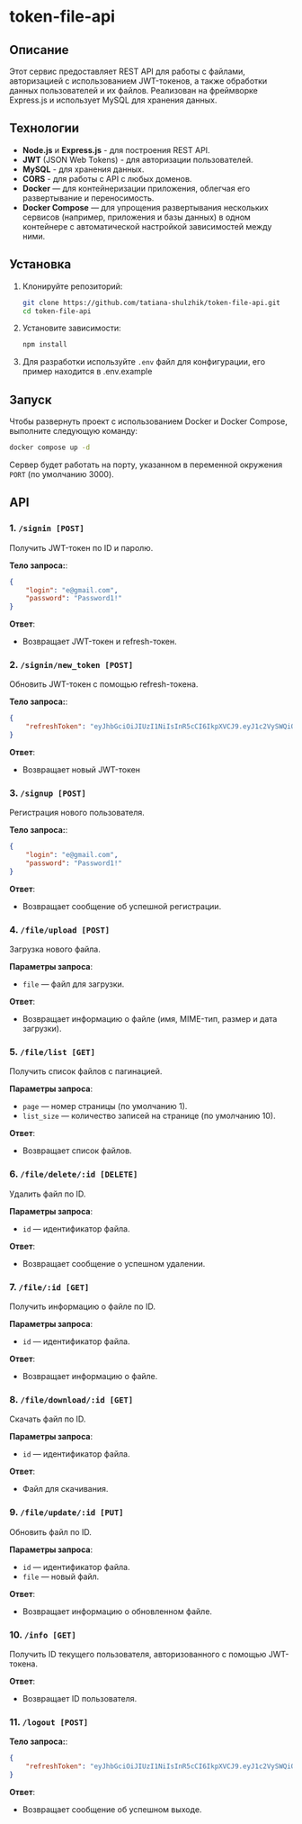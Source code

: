 # token-file-api

## Описание

Этот сервис предоставляет REST API для работы с файлами, авторизацией с использованием JWT-токенов, а также обработки данных пользователей и их файлов. Реализован на фреймворке Express.js и использует MySQL для хранения данных.

## Технологии

- **Node.js** и **Express.js** - для построения REST API.
- **JWT** (JSON Web Tokens) - для авторизации пользователей.
- **MySQL** - для хранения данных.
- **CORS** - для работы с API с любых доменов.
- **Docker** — для контейнеризации приложения, облегчая его развертывание и переносимость.
- **Docker Compose** — для упрощения развертывания нескольких сервисов (например, приложения и базы данных) в одном контейнере с автоматической настройкой зависимостей между ними.

## Установка

1. Клонируйте репозиторий:

   ```bash
   git clone https://github.com/tatiana-shulzhik/token-file-api.git
   cd token-file-api
   ```

2. Установите зависимости:

   ```bash
   npm install
   ```

3. Для разработки используйте `.env` файл для конфигурации, его пример находится в .env.example

## Запуск

Чтобы развернуть проект с использованием Docker и Docker Compose, выполните следующую команду:

```bash
docker compose up -d
```
Сервер будет работать на порту, указанном в переменной окружения `PORT` (по умолчанию 3000).

## API

### 1. `/signin [POST]`
Получить JWT-токен по ID и паролю.

**Тело запроса:**:
```json
{
    "login": "е@gmail.com",
    "password": "Password1!"
}
```

**Ответ**:
- Возвращает JWT-токен и refresh-токен.

### 2. `/signin/new_token [POST]`
Обновить JWT-токен с помощью refresh-токена.

**Тело запроса:**:
```json
{
    "refreshToken": "eyJhbGciOiJIUzI1NiIsInR5cCI6IkpXVCJ9.eyJ1c2VySWQiOjEsInNlc3Npb25JZCI6MywiaWF0IjoxNzM5OTk3ODY3LCJleHAiOjE3NDA2MDI2Njd9.KcGTjhwUI6n2QHQMxq_cYhmgoMW36WTQMEiWCAW6FTc"
}
```

**Ответ**:
- Возвращает новый JWT-токен

### 3. `/signup [POST]`
Регистрация нового пользователя.

**Тело запроса:**:
```json
{
    "login": "е@gmail.com",
    "password": "Password1!"
}
```

**Ответ**:
- Возвращает сообщение об успешной регистрации.

### 4. `/file/upload [POST]`
Загрузка нового файла.

**Параметры запроса**:
- `file` — файл для загрузки.

**Ответ**:
- Возвращает информацию о файле (имя, MIME-тип, размер и дата загрузки).

### 5. `/file/list [GET]`
Получить список файлов с пагинацией.

**Параметры запроса**:
- `page` — номер страницы (по умолчанию 1).
- `list_size` — количество записей на странице (по умолчанию 10).

**Ответ**:
- Возвращает список файлов.

### 6. `/file/delete/:id [DELETE]`
Удалить файл по ID.

**Параметры запроса**:
- `id` — идентификатор файла.

**Ответ**:
- Возвращает сообщение о успешном удалении.

### 7. `/file/:id [GET]`
Получить информацию о файле по ID.

**Параметры запроса**:
- `id` — идентификатор файла.

**Ответ**:
- Возвращает информацию о файле.

### 8. `/file/download/:id [GET]`
Скачать файл по ID.

**Параметры запроса**:
- `id` — идентификатор файла.

**Ответ**:
- Файл для скачивания.

### 9. `/file/update/:id [PUT]`
Обновить файл по ID.

**Параметры запроса**:
- `id` — идентификатор файла.
- `file` — новый файл.

**Ответ**:
- Возвращает информацию о обновленном файле.

### 10. `/info [GET]`
Получить ID текущего пользователя, авторизованного с помощью JWT-токена.

**Ответ**:
- Возвращает ID пользователя.

### 11. `/logout [POST]`

**Тело запроса:**:
```json
{
    "refreshToken": "eyJhbGciOiJIUzI1NiIsInR5cCI6IkpXVCJ9.eyJ1c2VySWQiOjEsInNlc3Npb25JZCI6MywiaWF0IjoxNzM5OTk3ODY3LCJleHAiOjE3NDA2MDI2Njd9.KcGTjhwUI6n2QHQMxq_cYhmgoMW36WTQMEiWCAW6FTc"
}
```

**Ответ**:
- Возвращает сообщение об успешном выходе.

